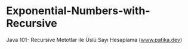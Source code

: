 # Exponential-Numbers-with-Recursive
Java 101- Recursive Metotlar ile Üslü Sayı Hesaplama
(www.patika.dev)
